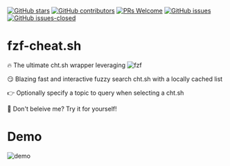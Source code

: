 [![GitHub stars](https://img.shields.io/github/stars/beauwilliams/fzf-cht.sh.svg?style=social&label=Star)](https://GitHub.com/beauwilliams/fzf-cht.sh/stargazers/)
[![GitHub contributors](https://img.shields.io/github/contributors/beauwilliams/fzf-cht.sh.svg)](https://GitHub.com/beauwilliams/fzf-cht.sh/graphs/contributors/)
[![PRs Welcome](https://img.shields.io/badge/PRs-welcome-brightgreen.svg)](http://makeapullrequest.com)
[![GitHub issues](https://img.shields.io/github/issues/beauwilliams/fzf-cht.sh.svg)](https://GitHub.com/beauwilliams/fzf-cht.sh/issues/)
[![GitHub issues-closed](https://img.shields.io/github/issues-closed/beauwilliams/fzf-cht.sh.svg)](https://GitHub.com/beauwilliams/fzf-cht.sh/issues?q=is%3Aissue+is%3Aclosed)

#  fzf-cheat.sh

🔥 The ultimate cht.sh wrapper leveraging ![fzf](https://github.com/junegunn/fzf)

😏 Blazing fast and interactive fuzzy search cht.sh with a locally cached list

👉 Optionally specify a topic to query when selecting a cht.sh

🤨 Don't beleive me? Try it for yourself!

# Demo

![demo](https://i.ibb.co/kSMn890/ezgif-com-gif-maker.gif)
